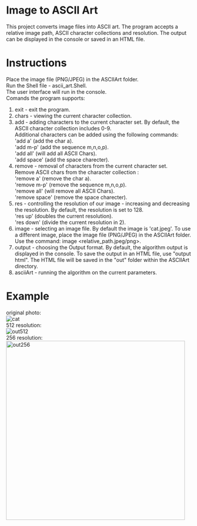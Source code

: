 # Image to ASCII Art
This project converts image files into ASCII art. The program accepts a relative image path, ASCII character collections and resolution. The output can be displayed in the console or saved in an HTML file.

# Instructions
Place the image file (PNG/JPEG) in the ASCIIArt folder.  
Run the Shell file - ascii_art.Shell.  
The user interface will run in the console.  
Comands the program supports:  
1. exit - exit the program.
2. chars - viewing the current character collection.
3. add - adding characters to the current character set.
   By default, the ASCII character collection includes 0-9.  
   Additional characters can be added using the following commands:  
  'add a' (add the char a).  
  'add m-p' (add the sequence m,n,o,p).  
  'add all' (will add all ASCII Chars).  
  'add space' (add the space charecter).   
4. remove - removal of characters from the current character set.  
   Remove ASCII chars from the character collection :  
  'remove a' (remove the char a).  
  'remove m-p' (remove the sequence m,n,o,p).  
  'remove all' (will remove all ASCII Chars).  
  'remove space' (remove the space charecter).   
5. res - controlling the resolution of our image - increasing and decreasing the resolution.
   By default, the resolution is set to 128.  
  'res up' (doubles the current resolution).  
  'res down' (divide the current resolution in 2).  
6. image - selecting an image file.
    By default the image is 'cat.jpeg'. To use a different image, place the image file (PNG/JPEG) in the ASCIIArt folder. Use the command: image <relative_path.jpeg/png>.
7. output - choosing the Output format.
    By default, the algorithm output is displayed in the console. To save the output in an HTML file, use "output html". The HTML file will be saved in the "out" folder   within the ASCIIArt directory.
8. asciiArt - running the algorithm on the current parameters.

# Example
original photo:  
![cat](https://github.com/ShakedHartal/ImageToASCII/assets/168190882/34ec1c86-a83c-48dd-a74e-e3c087bf8dd0)  
512 resolution:  
![out512](https://github.com/ShakedHartal/ImageToASCII/assets/168190882/a2c7ec61-f618-4a0b-b461-0317b2b74e09)  
256 resolution:  
<img width="486" alt="out256" src="https://github.com/ShakedHartal/ImageToASCII/assets/168190882/e69f9a30-d5b7-46df-a801-56413c2fe16c">

